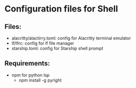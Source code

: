 # Configuration files for Shell

## Files:
- alacritty/alactirry.toml: config for Alacritty terminal emulator
- lf/lfrc: config for lf file manager
- starship.toml: config for Starship shell prompt

## Requirements:
- npm for python lsp
    * npm install -g pyright
